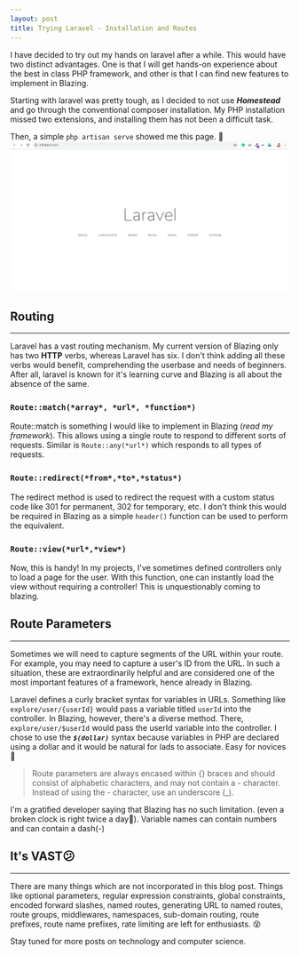 ```yaml
---
layout: post
title: Trying Laravel - Installation and Routes
---
```



I have decided to try out my hands on laravel after a while. This would have two distinct advantages. One is that I will get hands-on experience about the best in class PHP framework, and other is that I can find new features to implement in Blazing. 

Starting with laravel was pretty tough, as I decided to not use ***Homestead*** and go through the conventional composer installation. My PHP installation missed two extensions, and installing them has not been a difficult task. 

Then, a simple `php artisan serve` showed me this page. 🤩
![Laravel HelloWorld](./../assets/trying-laravel/helloWorld.png)

## Routing
---
Laravel has a vast routing mechanism. My current version of Blazing only has two **HTTP** verbs, whereas Laravel has six. I don't think adding all these verbs would benefit, comprehending the userbase and needs of beginners. After all, laravel is known for it's learning curve and Blazing is all about the absence of the same. 


### `Route::match(*array*, *url*, *function*)`
Route::match is something I would like to implement in Blazing (*read my framework*). This allows using a single route to respond to different sorts of requests. Similar is `Route::any(*url*)` which responds to all types of requests.


### `Route::redirect(*from*,*to*,*status*)`
The redirect method is used to redirect the request with a custom status code like 301 for permanent, 302 for temporary, etc. I don't think this would be required in Blazing as a simple `header()` function can be used to perform the equivalent.


### `Route::view(*url*,*view*)`
Now, this is handy! In my projects, I've sometimes defined controllers only to load a page for the user. With this function, one can instantly load the view without requiring a controller! This is unquestionably coming to blazing.

## Route Parameters
---
Sometimes we will need to capture segments of the URL within your route. For example, you may need to capture a user's ID from the URL. In such a situation, these are extraordinarily helpful and are considered one of the most important features of a framework, hence already in Blazing. 

Laravel defines a curly bracket syntax for variables in URLs. Something like `explore/user/{userId}` would pass a variable titled `userId` into the controller. In Blazing, however, there's a diverse method. There, `explore/user/$userId` would pass the userId variable into the controller. I chose to use the ***`$(dollar)`*** syntax because variables in PHP are declared using a dollar and it would be natural for lads to associate. Easy for novices 🤗 

>Route parameters are always encased within {} braces and should consist of alphabetic characters, and may not contain a - character. Instead of using the - character, use an underscore (_).

I'm a gratified developer saying that Blazing has no such limitation. (even a broken clock is right twice a day🤣). Variable names can contain numbers and can contain a dash(-)


## It's VAST😕
---
There are many things which are not incorporated in this blog post. Things like optional parameters, regular expression constraints, global constraints, encoded forward slashes, named routes, generating URL to named routes, route groups, middlewares, namespaces, sub-domain routing, route prefixes, route name prefixes, rate limiting are left for enthusiasts. 😵


Stay tuned for more posts on technology and computer science. 